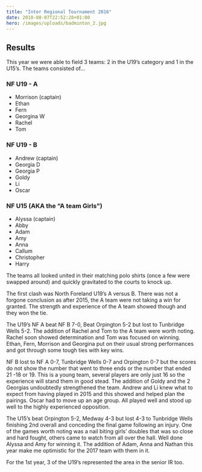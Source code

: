 ```yaml
---
title: "Inter Regional Tournament 2016"
date: 2018-08-07T22:52:28+01:00
hero: /images/uploads/badminton_2.jpg
---
```


## Results
This year we were able to field 3 teams: 2 in the U19’s category and 1 in the U15’s.
The teams consisted of...

### NF U19 - A
* Morrison (captain)
* Ethan
* Fern
* Georgina W
* Rachel 
* Tom

### NF U19 - B
* Andrew (captain)
* Georgia D
* Georgia P
* Goldy
* Li
* Oscar

### NF U15 (AKA the “A team Girls")
* Alyssa (captain)
* Abby
* Adam
* Amy
* Anna
* Callum
* Christopher
* Harry

The teams all looked united in their matching polo shirts (once a few were swapped around) and quickly gravitated to the courts to knock up.

The first clash was North Foreland U19’s A versus B. There was not a forgone conclusion as after 2015, the A team were not taking a win for granted. The strength and experience of the A team showed though and they won the tie.

The U19’s NF A beat NF B 7-0, Beat Orpington 5-2 but lost to Tunbridge Wells 5-2. The addition of Rachel and Tom to the A team were worth noting. Rachel soon showed determination and Tom was focused on winning. Ethan, Fern, Morrison and Georgina put on their usual strong performances and got through some tough ties with key wins.

NF B lost to NF A 0-7, Tunbridge Wells 0-7 and Orpington 0-7 but the scores do not show the number that went to three ends or the number that ended 21 -18 or 19. This is a young team, several players are only just 16 so the experience will stand them in good stead. The addition of Goldy and the 2 Georgias undoubtedly strengthened the team. Andrew and Li knew what to expect from having played in 2015 and this showed and helped plan the pairings. Oscar had to move up an age group. All played well and stood up well to the highly experienced opposition. 

The U15’s beat Orpington 5-2, Medway 4-3 but lost 4-3 to Tunbridge Wells finishing 2nd overall and conceding the final game following an injury. One of the games worth noting was a nail biting girls’ doubles that was so close and hard fought, others came to watch from all over the hall. Well done Alyssa and Amy for winning it. The addition of Adam, Anna and Nathan this year make me optimistic for the 2017 team with them in it. 

For the 1st year, 3 of the U19’s represented the area in the senior IR too.
